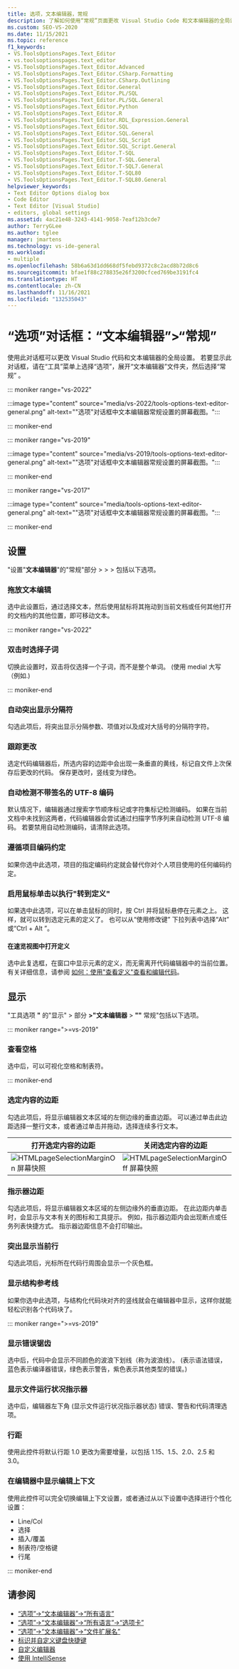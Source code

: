 ```yaml
---
title: 选项，文本编辑器，常规
description: 了解如何使用“常规”页面更改 Visual Studio Code 和文本编辑器的全局设置。
ms.custom: SEO-VS-2020
ms.date: 11/15/2021
ms.topic: reference
f1_keywords:
- VS.ToolsOptionsPages.Text_Editor
- vs.toolsoptionspages.text_editor
- VS.ToolsOptionsPages.Text_Editor.Advanced
- VS.ToolsOptionsPages.Text_Editor.CSharp.Formatting
- VS.ToolsOptionsPages.Text_Editor.CSharp.Outlining
- VS.ToolsOptionsPages.Text_Editor.General
- VS.ToolsOptionsPages.Text_Editor.PL/SQL
- VS.ToolsOptionsPages.Text_Editor.PL/SQL.General
- VS.ToolsOptionsPages.Text_Editor.Python
- VS.ToolsOptionsPages.Text_Editor.R
- VS.ToolsOptionsPages.Text_Editor.RDL_Expression.General
- VS.ToolsOptionsPages.Text_Editor.SQL
- VS.ToolsOptionsPages.Text_Editor.SQL.General
- VS.ToolsOptionsPages.Text_Editor.SQL_Script
- VS.ToolsOptionsPages.Text_Editor.SQL_Script.General
- VS.ToolsOptionsPages.Text_Editor.T-SQL
- VS.ToolsOptionsPages.Text_Editor.T-SQL.General
- VS.ToolsOptionsPages.Text_Editor.T-SQL7.General
- VS.ToolsOptionsPages.Text_Editor.T-SQL80
- VS.ToolsOptionsPages.Text_Editor.T-SQL80.General
helpviewer_keywords:
- Text Editor Options dialog box
- Code Editor
- Text Editor [Visual Studio]
- editors, global settings
ms.assetid: 4ac21e48-3243-4141-9058-7eaf12b3cde7
author: TerryGLee
ms.author: tglee
manager: jmartens
ms.technology: vs-ide-general
ms.workload:
- multiple
ms.openlocfilehash: 58b6a63d1dd668df5febd9372c8c2acd8b72d8c6
ms.sourcegitcommit: bfae1f88c278835e26f3200cfced769be3191fc4
ms.translationtype: HT
ms.contentlocale: zh-CN
ms.lasthandoff: 11/16/2021
ms.locfileid: "132535043"
---
```

# <a name="options-dialog-box-text-editor--general"></a>“选项”对话框：“文本编辑器”\>“常规”

使用此对话框可以更改 Visual Studio 代码和文本编辑器的全局设置。 若要显示此对话框，请在“工具”菜单上选择“选项”，展开“文本编辑器”文件夹，然后选择“常规”     。

::: moniker range="vs-2022"

:::image type="content" source="media/vs-2022/tools-options-text-editor-general.png" alt-text="&quot;选项&quot;对话框中文本编辑器常规设置的屏幕截图。":::

::: moniker-end

::: moniker range="vs-2019"

:::image type="content" source="media/vs-2019/tools-options-text-editor-general.png" alt-text="&quot;选项&quot;对话框中文本编辑器常规设置的屏幕截图。":::

::: moniker-end

::: moniker range="vs-2017"

:::image type="content" source="media/tools-options-text-editor-general.png" alt-text="&quot;选项&quot;对话框中文本编辑器常规设置的屏幕截图。":::

::: moniker-end

## <a name="settings"></a>设置

"设置"**文本编辑器**"的"常规"部分  >    >    >  包括以下选项。

### <a name="drag-and-drop-text-editing"></a>拖放文本编辑

选中此设置后，通过选择文本，然后使用鼠标将其拖动到当前文档或任何其他打开的文档内的其他位置，即可移动文本。

::: moniker range="vs-2022"

### <a name="select-subword-on-double-click"></a>双击时选择子词

切换此设置时，双击将仅选择一个子词，而不是整个单词。  (使用 medial 大写（例如.) 

::: moniker-end

### <a name="automatic-delimiter-highlighting"></a>自动突出显示分隔符

勾选此项后，将突出显示分隔参数、项值对以及成对大括号的分隔符字符。

### <a name="track-changes"></a>跟踪更改

选定代码编辑器后，所选内容的边距中会出现一条垂直的黄线，标记自文件上次保存后更改的代码。 保存更改时，竖线变为绿色。

### <a name="auto-detect-utf-8-encoding-without-signature"></a>自动检测不带签名的 UTF-8 编码

默认情况下，编辑器通过搜索字节顺序标记或字符集标记检测编码。 如果在当前文档中未找到这两者，代码编辑器会尝试通过扫描字节序列来自动检测 UTF-8 编码。 若要禁用自动检测编码，请清除此选项。

### <a name="follow-project-coding-conventions"></a>遵循项目编码约定

如果你选中此选项，项目的指定编码约定就会替代你对个人项目使用的任何编码约定。

### <a name="enable-mouse-click-to-perform-go-to-definition"></a>启用鼠标单击以执行"转到定义"

如果选中此选项，可以在单击鼠标的同时，按 Ctrl  并将鼠标悬停在元素之上。 这样，就可以转到选定元素的定义了。 也可以从“使用修改键”  下拉列表中选择“Alt”  或“Ctrl   + Alt  ”。

#### <a name="open-definition-in-peek-view"></a>在速览视图中打开定义

选中此复选框，在窗口中显示元素的定义，而无需离开代码编辑器中的当前位置。 有关详细信息，请参阅 [如何：使用"查看定义"查看和编辑代码](../how-to-view-and-edit-code-by-using-peek-definition-alt-plus-f12.md)。

## <a name="display"></a>显示

"工具选项 **"** 的"显示"  >  部分 **>"文本编辑器**  >  **""** 常规"包括以下选项。

::: moniker range=">=vs-2019"

### <a name="view-whitespace"></a>查看空格

选中后，可以可视化空格和制表符。

::: moniker-end

### <a name="selection-margin"></a>选定内容的边距

勾选此项后，将显示编辑器文本区域的左侧边缘的垂直边距。 可以通过单击此边距选择一整行文本，或者通过单击并拖动，选择连续多行文本。

|打开选定内容的边距|关闭选定内容的边距|
| - | - |
|![HTMLpageSelectionMarginOn 屏幕快照](../../ide/reference/media/vxselmaron.gif)|![HTMLpageSelectionMarginOff 屏幕快照](../../ide/reference/media/vxselmaroff.gif)|

### <a name="indicator-margin"></a>指示器边距

勾选此项后，将显示编辑器文本区域的左侧边缘外的垂直边距。 在此边距内单击时，会显示与文本有关的图标和工具提示。 例如，指示器边距内会出现断点或任务列表快捷方式。 指示器边距信息不会打印输出。

### <a name="highlight-current-line"></a>突出显示当前行

勾选此项后，光标所在代码行周围会显示一个灰色框。

### <a name="show-structure-guide-lines"></a>显示结构参考线

如果你选中此选项，与结构化代码块对齐的竖线就会在编辑器中显示，这样你就能轻松识别各个代码块了。

::: moniker range=">=vs-2019"

### <a name="show-error-squiggles"></a>显示错误锯齿

选中后，代码中会显示不同颜色的波浪下划线（称为波浪线）。  (表示语法错误，蓝色表示编译器错误，绿色表示警告，紫色表示其他类型的错误。) 

### <a name="show-file-health-indicator"></a>显示文件运行状况指示器

选中后，编辑器左下角 (显示文件运行状况指示器状态) 错误、警告和代码清理选项。

### <a name="line-spacing"></a>行距

使用此控件将默认行距 1.0 更改为需要增量，以包括 1.15、1.5、2.0、2.5 和 3.0。

### <a name="show-editing-context-in-the-editor"></a>在编辑器中显示编辑上下文

使用此控件可以完全切换编辑上下文设置，或者通过从以下设置中选择进行个性化设置：

- Line/Col
- 选择
- 插入/覆盖
- 制表符/空格键
- 行尾

::: moniker-end

## <a name="see-also"></a>请参阅

- [“选项”->“文本编辑器”->“所有语言”](../../ide/reference/options-text-editor-all-languages.md)
- [“选项”->“文本编辑器”->“所有语言”->“选项卡”](../../ide/reference/options-text-editor-all-languages-tabs.md)
- [“选项”->“文本编辑器”->“文件扩展名”](../../ide/reference/options-text-editor-file-extension.md)
- [标识并自定义键盘快捷键](../../ide/identifying-and-customizing-keyboard-shortcuts-in-visual-studio.md)
- [自定义编辑器](../how-to-change-text-case-in-the-editor.md)
- [使用 IntelliSense](../../ide/using-intellisense.md)
